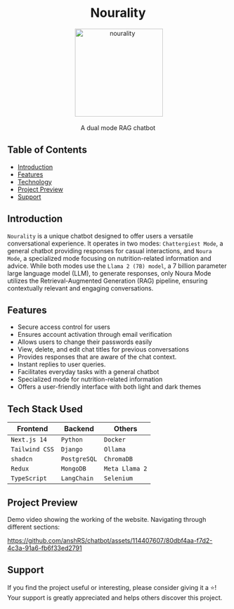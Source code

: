 <h1 align="center"> Nourality </h1>

<div align="center">
 <img alt="nourality" height="200px" src="https://github.com/anshRS/chatbot/assets/114407607/720bb122-2253-4fd7-b518-a66dbcb84721">
</div>

<p align="center">
  A dual mode RAG chatbot
</p>

## Table of Contents

- [Introduction](#introduction)
- [Features](#features)
- [Technology](#tech-stack-used)
- [Project Preview](#project-preview)
- [Support](#support)

## Introduction

`Nourality` is a unique chatbot designed to offer users a versatile conversational experience. It operates in two modes: `Chattergiest Mode`, a general chatbot
providing responses for casual interactions, and `Noura Mode`, a specialized mode focusing on nutrition-related information and advice. While both modes use the `Llama 2 (7B) model`, a 7 billion parameter large language model (LLM), to generate responses, only Noura Mode utilizes the Retrieval-Augmented Generation (RAG) pipeline, ensuring contextually relevant and engaging conversations.

## Features

* Secure access control for users
* Ensures account activation through email verification
* Allows users to change their passwords easily
* View, delete, and edit chat titles for previous conversations
* Provides responses that are aware of the chat context.
* Instant replies to user queries.
* Facilitates everyday tasks with a general chatbot
* Specialized mode for nutrition-related information
* Offers a user-friendly interface with both light and dark themes

## Tech Stack Used

| Frontend           | Backend           |  Others           |
| ------------------ | ----------        | ------------------|
| `Next.js 14`       | `Python`          | `Docker`          |
| `Tailwind CSS`     | `Django`          | `Ollama`          |
| `shadcn`           | `PostgreSQL`      | `ChromaDB`        |
| `Redux`            | `MongoDB`         | `Meta Llama 2`    |
| `TypeScript`       | `LangChain`       | `Selenium`        |

## Project Preview

Demo video showing the working of the website. Navigating through different sections:

https://github.com/anshRS/chatbot/assets/114407607/80dbf4aa-f7d2-4c3a-91a6-fb6f33ed2791

## Support

If you find the project useful or interesting, please consider giving it a ⭐️! Your support is greatly appreciated and helps others discover this project.
